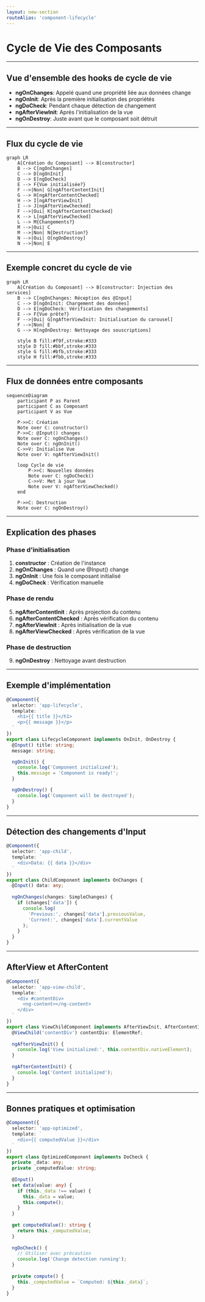 ```yaml
---
layout: new-section
routeAlias: 'component-lifecycle'
---
```


# Cycle de Vie des Composants

---

## Vue d'ensemble des hooks de cycle de vie

- **ngOnChanges**: Appelé quand une propriété liée aux données change
- **ngOnInit**: Après la première initialisation des propriétés
- **ngDoCheck**: Pendant chaque détection de changement
- **ngAfterViewInit**: Après l'initialisation de la vue
- **ngOnDestroy**: Juste avant que le composant soit détruit

---

## Flux du cycle de vie

```mermaid
graph LR
    A[Création du Composant] --> B[constructor]
    B --> C[ngOnChanges]
    C --> D[ngOnInit]
    D --> E[ngDoCheck]
    E --> F{Vue initialisée?}
    F -->|Non| G[ngAfterContentInit]
    G --> H[ngAfterContentChecked]
    H --> I[ngAfterViewInit]
    I --> J[ngAfterViewChecked]
    F -->|Oui| K[ngAfterContentChecked]
    K --> L[ngAfterViewChecked]
    L --> M{Changements?}
    M -->|Oui| C
    M -->|Non| N{Destruction?}
    N -->|Oui| O[ngOnDestroy]
    N -->|Non| E
```

---

## Exemple concret du cycle de vie

```mermaid
graph LR
    A[Création du Composant] --> B[constructor: Injection des services]
    B --> C[ngOnChanges: Réception des @Input]
    C --> D[ngOnInit: Chargement des données]
    D --> E[ngDoCheck: Vérification des changements]
    E --> F{Vue prête?}
    F -->|Oui| G[ngAfterViewInit: Initialisation du carousel]
    F -->|Non| E
    G --> H[ngOnDestroy: Nettoyage des souscriptions]

    style B fill:#f9f,stroke:#333
    style D fill:#bbf,stroke:#333
    style G fill:#bfb,stroke:#333
    style H fill:#fbb,stroke:#333
```

---

## Flux de données entre composants

<div class="scale-50 -mt-48">

```mermaid
sequenceDiagram
    participant P as Parent
    participant C as Composant
    participant V as Vue
    
    P->>C: Création
    Note over C: constructor()
    P->>C: @Input() changes
    Note over C: ngOnChanges()
    Note over C: ngOnInit()
    C->>V: Initialise Vue
    Note over V: ngAfterViewInit()
    
    loop Cycle de vie
        P->>C: Nouvelles données
        Note over C: ngDoCheck()
        C->>V: Met à jour Vue
        Note over V: ngAfterViewChecked()
    end
    
    P->>C: Destruction
    Note over C: ngOnDestroy()
```

</div>

---

## Explication des phases

### Phase d'initialisation
1. **constructor** : Création de l'instance
2. **ngOnChanges** : Quand une @Input() change
3. **ngOnInit** : Une fois le composant initialisé
4. **ngDoCheck** : Vérification manuelle

### Phase de rendu
5. **ngAfterContentInit** : Après projection du contenu
6. **ngAfterContentChecked** : Après vérification du contenu
7. **ngAfterViewInit** : Après initialisation de la vue
8. **ngAfterViewChecked** : Après vérification de la vue

### Phase de destruction
9. **ngOnDestroy** : Nettoyage avant destruction

---

## Exemple d'implémentation

```typescript
@Component({
  selector: 'app-lifecycle',
  template: `
    <h1>{{ title }}</h1>
    <p>{{ message }}</p>
  `
})
export class LifecycleComponent implements OnInit, OnDestroy {
  @Input() title: string;
  message: string;

  ngOnInit() {
    console.log('Component initialized');
    this.message = 'Component is ready!';
  }

  ngOnDestroy() {
    console.log('Component will be destroyed');
  }
}
```

---

## Détection des changements d'Input

```typescript
@Component({
  selector: 'app-child',
  template: `
    <div>Data: {{ data }}</div>
  `
})
export class ChildComponent implements OnChanges {
  @Input() data: any;
  
  ngOnChanges(changes: SimpleChanges) {
    if (changes['data']) {
      console.log(
        'Previous:', changes['data'].previousValue,
        'Current:', changes['data'].currentValue
      );
    }
  }
}
```

---

## AfterView et AfterContent

```typescript
@Component({
  selector: 'app-view-child',
  template: `
    <div #contentDiv>
      <ng-content></ng-content>
    </div>
  `
})
export class ViewChildComponent implements AfterViewInit, AfterContentInit {
  @ViewChild('contentDiv') contentDiv: ElementRef;
  
  ngAfterViewInit() {
    console.log('View initialized:', this.contentDiv.nativeElement);
  }
  
  ngAfterContentInit() {
    console.log('Content initialized');
  }
}
```

---

## Bonnes pratiques et optimisation

```typescript
@Component({
  selector: 'app-optimized',
  template: `
    <div>{{ computedValue }}</div>
  `
})
export class OptimizedComponent implements DoCheck {
  private _data: any;
  private _computedValue: string;
  
  @Input() 
  set data(value: any) {
    if (this._data !== value) {
      this._data = value;
      this.compute();
    }
  }
  
  get computedValue(): string {
    return this._computedValue;
  }
  
  ngDoCheck() {
    // Utiliser avec précaution
    console.log('Change detection running');
  }
  
  private compute() {
    this._computedValue = `Computed: ${this._data}`;
  }
}
```


